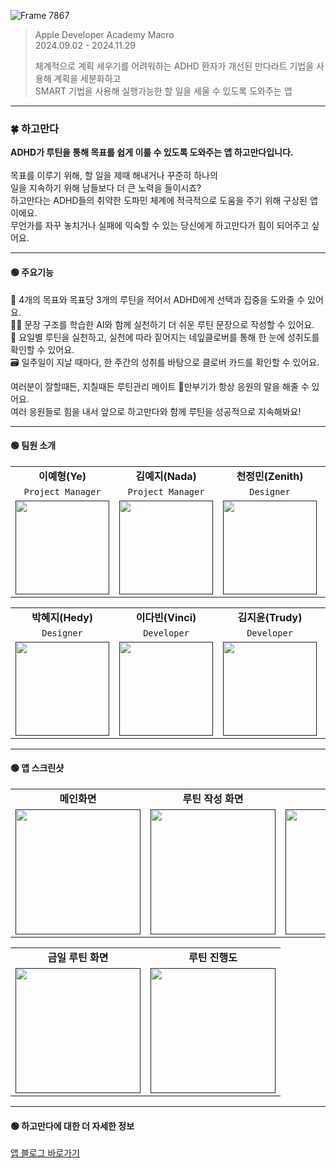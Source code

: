 ![Frame 7867](https://github.com/user-attachments/assets/de7f3895-7012-4360-8946-4fdea443bbb2)
> Apple Developer Academy Macro </br>
> 2024.09.02 - 2024.11.29
> 
> 체계적으로 계획 세우기를 어려워하는 ADHD 환자가 개선된 만다라트 기법을 사용해 계획을 세분화하고 </br>
> SMART 기법을 사용해 실행가능한 할 일을 세울 수 있도록 도와주는 앱 </br>

---

### 🍀 하고만다 
<b>ADHD가 루틴을 통해 목표를 쉽게 이룰 수 있도록 도와주는 앱 하고만다입니다.</b> </br>
</br>
목표를 이루기 위해, 할 일을 제때 해내거나 꾸준히 하나의</br>
일을 지속하기 위해 남들보다 더 큰 노력을 들이시죠?</br>
하고만다는 ADHD들의 취약한 도파민 체계에 적극적으로 도움을 주기 위해 구상된 앱이에요.</br>
무언가를 자꾸 놓치거나 실패에 익숙할 수 있는 당신에게 하고만다가 힘이 되어주고 싶어요.</br>

---

#### 🟢 주요기능
🔄 4개의 목표와 목표당 3개의 루틴을 적어서 ADHD에게 선택과 집중을 도와줄 수 있어요. </br>
✍🏻 문장 구조를 학습한 AI와 함께 실천하기 더 쉬운 루틴 문장으로 작성할 수 있어요. </br>
🎨 요일별 루틴을 실천하고, 실천에 따라 짙어지는 네잎클로버를 통해 한 눈에 성취도를 확인할 수 있어요. </br>
🗃️ 일주일이 지날 때마다, 한 주간의 성취를 바탕으로 클로버 카드를 확인할 수 있어요. </br>

여러분이 잘할때든, 지칠때든 루틴관리 메이트 🐢만부기가 항상 응원의 말을 해줄 수 있어요.</br>
여러 응원들로 힘을 내서 앞으로 하고만다와 함께 루틴을 성공적으로 지속해봐요!

---

#### 🟢 팀원 소개
<table>
  <tbody>
    <tr>
      <td colspan="1" align="center"><b>이예형(Ye)</b></td>
      <td colspan="1" align="center"><b>김예지(Nada)</b></td>
      <td colspan="1" align="center"><b>천정민(Zenith)</b></td>
      <td colspan="1" align="center"><b>곽베로(Vero)</b></td>
    </tr>
    <tr>
  <td colspan="1" align="center"><code>Project Manager</code></td>
  <td colspan="1" align="center"><code>Project Manager</code></td>
  <td colspan="1" align="center"><code>Designer</code></td>
  <td colspan="1" align="center"><code>Designer</code></td>
</tr>
    <tr>
      <td align="center"><a href=""><img src="https://github.com/user-attachments/assets/142d05b4-448e-40a5-ac97-19b5d3fec456" width="150px;" alt=""/><br /><sub><b></b></sub></a></td>
      <td align="center"><a href=""><img src="https://github.com/user-attachments/assets/b621f31f-174d-4bf5-b51b-84dd8bbd31f5" width="150px;" alt=""/><br /><sub><b></b></sub></a></td>
      <td align="center"><a href=""><img src="https://github.com/user-attachments/assets/3e391fc1-5328-4226-a212-07b603193730" width="150px;" alt=""/><br /><sub><b></b></sub></a></td>
       <td align="center"><a href=""><img src="https://github.com/user-attachments/assets/6b1d0dc4-1f64-4e64-8f4b-d80fca0bb234" width="150px;" alt=""/><br /><sub><b></b></sub></a></td>
    </tr>
  </tbody>
</table>
<table>
  <tbody>
    <tr>
      <td colspan="1" align="center"><b>박혜지(Hedy)</b></td>
      <td colspan="1" align="center"><b>이다빈(Vinci)</b></td>
      <td colspan="1" align="center"><b>김지윤(Trudy)</b></td>
      <td colspan="1" align="center"><b>이상도(Mars)</b></td>
    </tr>
     <tr>
      <td colspan="1" align="center"><code>Designer</code></td>
      <td colspan="1" align="center"><code>Developer</code></td>
      <td colspan="1" align="center"><code>Developer</code></td>
      <td colspan="1" align="center"><code>Developer</code></td>
    </tr>
    <tr>
      <td align="center"><a href=""><img src="https://github.com/user-attachments/assets/edfb657c-d7ad-4864-b31c-8992ddca24f3" width="150px;" alt=""/><br /><sub><b></b></sub></a></td>
      <td align="center"><a href=""><img src="https://github.com/user-attachments/assets/9054dcd1-33d8-48f0-9dbb-3c4c48dcf95c" width="150px;" alt=""/><br /><sub><b></b></sub></a></td>
      <td align="center"><a href=""><img src="https://github.com/user-attachments/assets/7909810b-514a-4518-a241-48aac8b88cbe" width="150px;" alt=""/><br /><sub><b></b></sub></a></td>
       <td align="center"><a href=""><img src="https://github.com/user-attachments/assets/5dd0e973-fa51-4937-9038-30427fbb0cb4" width="150px;" alt=""/><br /><sub><b></b></sub></a></td>
    </tr>
  </tbody>
</table>

---

#### 🟢 앱 스크린샷
<table>
  <tbody>
    <tr>
      <td colspan="1" align="center"><b>메인화면</b></td>
      <td colspan="1" align="center"><b>루틴 작성 화면</b></td>
      <td colspan="1" align="center"><b>주간 성취</b></td>
    </tr>
    <tr>
      <td align="center"><a href=""><img src="https://github.com/user-attachments/assets/33f33e13-9550-4b44-88d2-2476ec8686f6" width="200px;" alt=""/><br /><sub><b></b></sub></a></td>
      <td align="center"><a href=""><img src="https://github.com/user-attachments/assets/edc3c223-10cd-434c-9511-729a14586ede" width="200px;" alt=""/><br /><sub><b></b></sub></a></td>
      <td align="center"><a href=""><img src="https://github.com/user-attachments/assets/bb2a98d5-8217-46e8-8018-20eae7f57797" width="200px;" alt=""/><br /><sub><b></b></sub></a></td>
    </tr>
  </tbody>
</table>
<table>
  <tbody>
    <tr>
      <td colspan="1" align="center"><b>금일 루틴 화면</b></td>
      <td colspan="1" align="center"><b>루틴 진행도</td>
    </tr>
    <tr>
      <td align="center"><a href=""><img src="https://github.com/user-attachments/assets/dac744d1-5a30-4fc4-85ac-f7aef9698efd" width="200px;" alt=""/><br /><sub><b></b></sub></a></td>
      <td align="center"><a href=""><img src="https://github.com/user-attachments/assets/b9e03a11-71d3-42e2-98bd-2b9fb639ad54" width="200px;" alt=""/><br /><sub><b></b></sub></a></td>
    </tr>
  </tbody>
</table>

---

#### 🟢 하고만다에 대한 더 자세한 정보
[앱 블로그 바로가기](https://www.notion.so/14900197f9c98028adb1d7e57b75b1a5)


